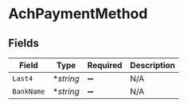 # AchPaymentMethod


## Fields

| Field              | Type               | Required           | Description        |
| ------------------ | ------------------ | ------------------ | ------------------ |
| `Last4`            | **string*          | :heavy_minus_sign: | N/A                |
| `BankName`         | **string*          | :heavy_minus_sign: | N/A                |